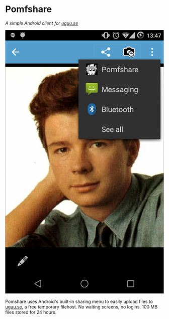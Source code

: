 # Pomfshare
*A simple Android client for [uguu.se](http://uguu.se)*

![Example screenshot](https://raw.githubusercontent.com/Nyubis/Pomfshare/master/screenshot.png)

Pomshare uses Android's built-in sharing menu to easily upload files to [uguu.se](http://uguu.se), a free temporary filehost. No waiting screens, no logins. 100 MB files stored for 24 hours.

